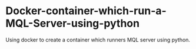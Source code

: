 # Docker-container-which-run-a-MQL-Server-using-python
Using docker to create a container which runners MQL server using python.
